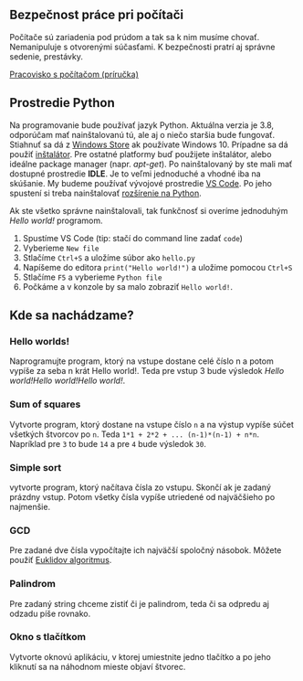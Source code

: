 ## Bezpečnost práce pri počítači

Počítače sú zariadenia pod prúdom a tak sa k nim musíme chovať. Nemanipuluje s otvorenými súčasťami. K bezpečnosti pratrí aj správne sedenie, prestávky.

[Pracovisko s počítačom (príručka)](https://www.ip.gov.sk/wp-content/uploads/2017/11/Prirucka1.pdf)

## Prostredie Python

Na programovanie bude používať jazyk Python. Aktuálna verzia je 3.8, odporúčam mať nainštalovanú tú, ale aj o niečo staršia bude fungovať. Stiahnuť sa dá z [Windows Store](https://www.microsoft.com/en-us/p/python-38/9mssztt1n39l) ak používate Windows 10. Prípadne sa dá použiť [inštalátor](https://www.python.org/downloads/). Pre ostatné platformy buď použijete inštalátor, alebo ideálne package manager (napr. *apt-get*). Po nainštalovaný by ste mali mať dostupné prostredie **IDLE**. Je to veľmi jednoduché a vhodné iba na skúšanie. My budeme používať vývojové prostredie [VS Code](https://code.visualstudio.com/Download). Po jeho spustení si treba nainštalovať [rozšírenie na Python](https://marketplace.visualstudio.com/items?itemName=ms-python.python). 

Ak ste všetko správne nainštalovali, tak funkčnosť si overíme jednoduhým *Hello world!* programom.

1. Spustíme VS Code (tip: stačí do command line zadať `code`)
2. Vyberieme `New file`
3. Stlačíme `Ctrl+S` a uložíme súbor ako `hello.py`
4. Napíšeme do editora `print("Hello world!")` a uložime pomocou `Ctrl+S`
5. Stlačíme `F5` a vyberieme `Python file`
6. Počkáme a v konzole by sa malo zobraziť `Hello world!`.

## Kde sa nachádzame?

### Hello worlds!

Naprogramujte program, ktorý na vstupe dostane celé číslo n a potom vypíše za seba n krát Hello world!. Teda pre vstup 3 bude výsledok *Hello world!Hello world!Hello world!*.

### Sum of squares

Vytvorte program, ktorý dostane na vstupe číslo `n` a na výstup vypíše súčet všetkých štvorcov po `n`. Teda `1*1 + 2*2 + ... (n-1)*(n-1) + n*n`. Napríklad pre `3` to bude `14` a pre `4` bude výsledok `30`.

### Simple sort

vytvorte program, ktorý načítava čísla zo vstupu. Skončí ak je zadaný prázdny vstup. Potom všetky čísla vypíše utriedené od najväčšieho po najmenšie. 

### GCD

Pre zadané dve čísla vypočítajte ich najväčší spoločný násobok. Môžete použiť [Euklidov algoritmus](https://en.wikipedia.org/wiki/Euclidean_algorithm#Procedure).

### Palindrom

Pre zadaný string chceme zistiť či je palindrom, teda či sa odpredu aj odzadu píše rovnako.

### Okno s tlačítkom

Vytvorte oknovú aplikáciu, v ktorej umiestnite jedno tlačítko a po jeho kliknutí sa na náhodnom mieste objaví štvorec. 